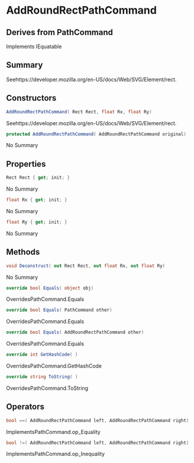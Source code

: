 # AddRoundRectPathCommand

## Derives from PathCommand
Implements IEquatable<AddRoundRectPathCommand>

## Summary

Seehttps://developer.mozilla.org/en-US/docs/Web/SVG/Element/rect.
## Constructors

```c#
AddRoundRectPathCommand( Rect Rect, float Rx, float Ry) 
```
Seehttps://developer.mozilla.org/en-US/docs/Web/SVG/Element/rect.
```c#
protected AddRoundRectPathCommand( AddRoundRectPathCommand original) 
```
No Summary
## Properties

```c#
Rect Rect { get; init; } 
```
No Summary
```c#
float Rx { get; init; } 
```
No Summary
```c#
float Ry { get; init; } 
```
No Summary
## Methods

```c#
void Deconstruct( out Rect Rect, out float Rx, out float Ry) 
```
No Summary
```c#
override bool Equals( object obj) 
```
OverridesPathCommand.Equals
```c#
override bool Equals( PathCommand other) 
```
OverridesPathCommand.Equals
```c#
override bool Equals( AddRoundRectPathCommand other) 
```
OverridesPathCommand.Equals
```c#
override int GetHashCode( ) 
```
OverridesPathCommand.GetHashCode
```c#
override string ToString( ) 
```
OverridesPathCommand.ToString
## Operators

```c#
bool ==( AddRoundRectPathCommand left, AddRoundRectPathCommand right) 
```
ImplementsPathCommand.op_Equality
```c#
bool !=( AddRoundRectPathCommand left, AddRoundRectPathCommand right) 
```
ImplementsPathCommand.op_Inequality

